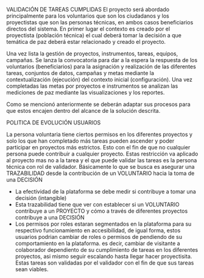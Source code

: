 VALIDACIÓN DE TAREAS CUMPLIDAS
El proyecto será abordado principalmente para los voluntarios que son los ciudadanos y los proyectistas que son las personas técnicas, en ambos casos beneficiarios directos del sistema.
En primer lugar el contexto es creado por el proyectista (población técnica) el cual deberá tomar la decisión a que temática de paz deberá estar relacionado y creado el proyecto.
  
Una vez lista la gestión de proyectos, instrumentos, tareas, equipos, campañas. Se lanza la convocatoria para dar a la espera la respuesta de los voluntarios (beneficiarios) para la asignación y realización de las diferentes tareas, conjuntos de datos, campañas y metas mediante la contextualización (ejecución) del contexto inicial (configuración). Una vez completadas las metas por proyectos e instrumentos se analizan las mediciones de paz mediante las visualizaciones y los reportes.

Como se mencionó anteriormente se deberán adaptar sus procesos para que estos encajen dentro del alcance de la solución descrita.

POLITICA DE EVOLUCIÓN USUARIOS

La persona voluntaria tiene ciertos permisos en los diferentes proyectos y solo los que han completado más tareas pueden ascender y poder participar en proyectos más estrictos. Esto con el fin de que no cualquier persona puede contribuir a cualquier proyecto. Estas restricción va aplicado al proyecto mas no a la tarea y el que puede validar las tareas es la persona técnica con rol de validador.
Básicamente lo que se busca es asegurar una TRAZABILIDAD desde la contribución de
un VOLUNTARIO hacia la toma de una DECISIÓN
- La efectividad de la plataforma se debe medir si contribuye a tomar una decisión
(intangible)
- Esta trazabilidad tiene que ver con establecer si un VOLUNTARIO contribuye a
un PROYECTO y cómo a través de diferentes proyectos contribuye a una
DECISIÓN
- Los permisos por roles estaran segmentados en la plataforma para su respectivo
funcionamiento en accesibilidad, de igual forma, estos usuarios podrian cambiar
de roles o permisos de pendiendo de su comportamiento en la plataforma. es
decir, cambiar de visitante a colaborador dependiento de su cumplimiento de
tareas en los diferentes proyectos, asi mismo seguir escalando hasta llegar hacer
proyectisita. Estas tareas son validadas por el validador con el fin de que sus
tareas sean viables.
